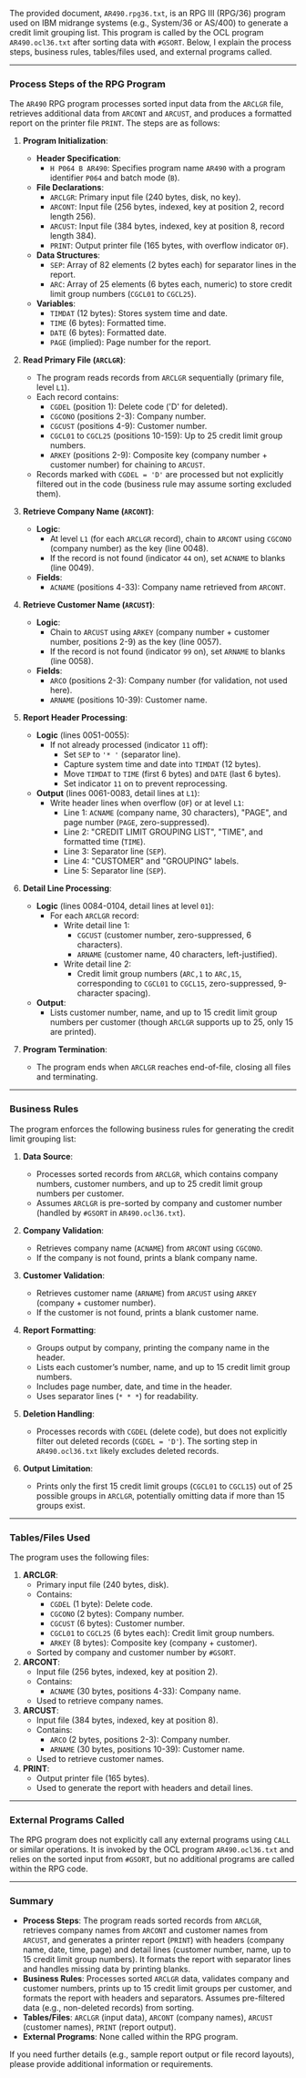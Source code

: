 The provided document, `AR490.rpg36.txt`, is an RPG III (RPG/36) program used on IBM midrange systems (e.g., System/36 or AS/400) to generate a credit limit grouping list. This program is called by the OCL program `AR490.ocl36.txt` after sorting data with `#GSORT`. Below, I explain the process steps, business rules, tables/files used, and external programs called.

---

### Process Steps of the RPG Program

The `AR490` RPG program processes sorted input data from the `ARCLGR` file, retrieves additional data from `ARCONT` and `ARCUST`, and produces a formatted report on the printer file `PRINT`. The steps are as follows:

1. **Program Initialization**:
   - **Header Specification**:
     - `H P064 B AR490`: Specifies program name `AR490` with a program identifier `P064` and batch mode (`B`).
   - **File Declarations**:
     - `ARCLGR`: Primary input file (240 bytes, disk, no key).
     - `ARCONT`: Input file (256 bytes, indexed, key at position 2, record length 256).
     - `ARCUST`: Input file (384 bytes, indexed, key at position 8, record length 384).
     - `PRINT`: Output printer file (165 bytes, with overflow indicator `OF`).
   - **Data Structures**:
     - `SEP`: Array of 82 elements (2 bytes each) for separator lines in the report.
     - `ARC`: Array of 25 elements (6 bytes each, numeric) to store credit limit group numbers (`CGCL01` to `CGCL25`).
   - **Variables**:
     - `TIMDAT` (12 bytes): Stores system time and date.
     - `TIME` (6 bytes): Formatted time.
     - `DATE` (6 bytes): Formatted date.
     - `PAGE` (implied): Page number for the report.

2. **Read Primary File (`ARCLGR`)**:
   - The program reads records from `ARCLGR` sequentially (primary file, level `L1`).
   - Each record contains:
     - `CGDEL` (position 1): Delete code ('D' for deleted).
     - `CGCONO` (positions 2-3): Company number.
     - `CGCUST` (positions 4-9): Customer number.
     - `CGCL01` to `CGCL25` (positions 10-159): Up to 25 credit limit group numbers.
     - `ARKEY` (positions 2-9): Composite key (company number + customer number) for chaining to `ARCUST`.
   - Records marked with `CGDEL = 'D'` are processed but not explicitly filtered out in the code (business rule may assume sorting excluded them).

3. **Retrieve Company Name (`ARCONT`)**:
   - **Logic**:
     - At level `L1` (for each `ARCLGR` record), chain to `ARCONT` using `CGCONO` (company number) as the key (line 0048).
     - If the record is not found (indicator `44` on), set `ACNAME` to blanks (line 0049).
   - **Fields**:
     - `ACNAME` (positions 4-33): Company name retrieved from `ARCONT`.

4. **Retrieve Customer Name (`ARCUST`)**:
   - **Logic**:
     - Chain to `ARCUST` using `ARKEY` (company number + customer number, positions 2-9) as the key (line 0057).
     - If the record is not found (indicator `99` on), set `ARNAME` to blanks (line 0058).
   - **Fields**:
     - `ARCO` (positions 2-3): Company number (for validation, not used here).
     - `ARNAME` (positions 10-39): Customer name.

5. **Report Header Processing**:
   - **Logic** (lines 0051-0055):
     - If not already processed (indicator `11` off):
       - Set `SEP` to `'* '` (separator line).
       - Capture system time and date into `TIMDAT` (12 bytes).
       - Move `TIMDAT` to `TIME` (first 6 bytes) and `DATE` (last 6 bytes).
       - Set indicator `11` on to prevent reprocessing.
   - **Output** (lines 0061-0083, detail lines at `L1`):
     - Write header lines when overflow (`OF`) or at level `L1`:
       - Line 1: `ACNAME` (company name, 30 characters), "PAGE", and page number (`PAGE`, zero-suppressed).
       - Line 2: "CREDIT LIMIT GROUPING LIST", "TIME", and formatted time (`TIME`).
       - Line 3: Separator line (`SEP`).
       - Line 4: "CUSTOMER" and "GROUPING" labels.
       - Line 5: Separator line (`SEP`).

6. **Detail Line Processing**:
   - **Logic** (lines 0084-0104, detail lines at level `01`):
     - For each `ARCLGR` record:
       - Write detail line 1:
         - `CGCUST` (customer number, zero-suppressed, 6 characters).
         - `ARNAME` (customer name, 40 characters, left-justified).
       - Write detail line 2:
         - Credit limit group numbers (`ARC,1` to `ARC,15`, corresponding to `CGCL01` to `CGCL15`, zero-suppressed, 9-character spacing).
   - **Output**:
     - Lists customer number, name, and up to 15 credit limit group numbers per customer (though `ARCLGR` supports up to 25, only 15 are printed).

7. **Program Termination**:
   - The program ends when `ARCLGR` reaches end-of-file, closing all files and terminating.

---

### Business Rules

The program enforces the following business rules for generating the credit limit grouping list:

1. **Data Source**:
   - Processes sorted records from `ARCLGR`, which contains company numbers, customer numbers, and up to 25 credit limit group numbers per customer.
   - Assumes `ARCLGR` is pre-sorted by company and customer number (handled by `#GSORT` in `AR490.ocl36.txt`).

2. **Company Validation**:
   - Retrieves company name (`ACNAME`) from `ARCONT` using `CGCONO`.
   - If the company is not found, prints a blank company name.

3. **Customer Validation**:
   - Retrieves customer name (`ARNAME`) from `ARCUST` using `ARKEY` (company + customer number).
   - If the customer is not found, prints a blank customer name.

4. **Report Formatting**:
   - Groups output by company, printing the company name in the header.
   - Lists each customer’s number, name, and up to 15 credit limit group numbers.
   - Includes page number, date, and time in the header.
   - Uses separator lines (`* * *`) for readability.

5. **Deletion Handling**:
   - Processes records with `CGDEL` (delete code), but does not explicitly filter out deleted records (`CGDEL = 'D'`). The sorting step in `AR490.ocl36.txt` likely excludes deleted records.

6. **Output Limitation**:
   - Prints only the first 15 credit limit groups (`CGCL01` to `CGCL15`) out of 25 possible groups in `ARCLGR`, potentially omitting data if more than 15 groups exist.

---

### Tables/Files Used

The program uses the following files:
1. **ARCLGR**:
   - Primary input file (240 bytes, disk).
   - Contains:
     - `CGDEL` (1 byte): Delete code.
     - `CGCONO` (2 bytes): Company number.
     - `CGCUST` (6 bytes): Customer number.
     - `CGCL01` to `CGCL25` (6 bytes each): Credit limit group numbers.
     - `ARKEY` (8 bytes): Composite key (company + customer).
   - Sorted by company and customer number by `#GSORT`.
2. **ARCONT**:
   - Input file (256 bytes, indexed, key at position 2).
   - Contains:
     - `ACNAME` (30 bytes, positions 4-33): Company name.
   - Used to retrieve company names.
3. **ARCUST**:
   - Input file (384 bytes, indexed, key at position 8).
   - Contains:
     - `ARCO` (2 bytes, positions 2-3): Company number.
     - `ARNAME` (30 bytes, positions 10-39): Customer name.
   - Used to retrieve customer names.
4. **PRINT**:
   - Output printer file (165 bytes).
   - Used to generate the report with headers and detail lines.

---

### External Programs Called

The RPG program does not explicitly call any external programs using `CALL` or similar operations. It is invoked by the OCL program `AR490.ocl36.txt` and relies on the sorted input from `#GSORT`, but no additional programs are called within the RPG code.

---

### Summary

- **Process Steps**: The program reads sorted records from `ARCLGR`, retrieves company names from `ARCONT` and customer names from `ARCUST`, and generates a printer report (`PRINT`) with headers (company name, date, time, page) and detail lines (customer number, name, up to 15 credit limit group numbers). It formats the report with separator lines and handles missing data by printing blanks.
- **Business Rules**: Processes sorted `ARCLGR` data, validates company and customer numbers, prints up to 15 credit limit groups per customer, and formats the report with headers and separators. Assumes pre-filtered data (e.g., non-deleted records) from sorting.
- **Tables/Files**: `ARCLGR` (input data), `ARCONT` (company names), `ARCUST` (customer names), `PRINT` (report output).
- **External Programs**: None called within the RPG program.

If you need further details (e.g., sample report output or file record layouts), please provide additional information or requirements.